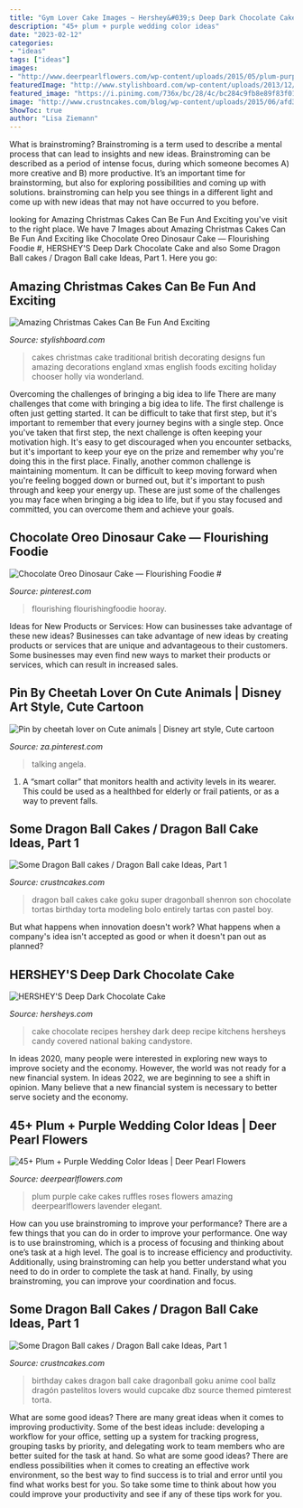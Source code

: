 ```yaml
---
title: "Gym Lover Cake Images ~ Hershey&#039;s Deep Dark Chocolate Cake"
description: "45+ plum + purple wedding color ideas"
date: "2023-02-12"
categories:
- "ideas"
tags: ["ideas"]
images:
- "http://www.deerpearlflowers.com/wp-content/uploads/2015/05/plum-purple-ruffles-wedding-cake-with-roses.jpg"
featuredImage: "http://www.stylishboard.com/wp-content/uploads/2013/12/c51.jpg"
featured_image: "https://i.pinimg.com/736x/bc/28/4c/bc284c9fb8e89f83f0187ea09d32e4fc.jpg"
image: "http://www.crustncakes.com/blog/wp-content/uploads/2015/06/afd39aad0c7ad32b19c54ca346c5b80e.jpg"
ShowToc: true
author: "Lisa Ziemann"
---
```



What is brainstroming?
Brainstroming is a term used to describe a mental process that can lead to insights and new ideas. Brainstroming can be described as a period of intense focus, during which someone becomes A) more creative and B) more productive. It’s an important time for brainstorming, but also for exploring possibilities and coming up with solutions. brainstroming can help you see things in a different light and come up with new ideas that may not have occurred to you before.

	

		
looking for Amazing Christmas Cakes Can Be Fun And Exciting you've visit to the right place. We have 7 Images about Amazing Christmas Cakes Can Be Fun And Exciting like Chocolate Oreo Dinosaur Cake — Flourishing Foodie #, HERSHEY&#039;S Deep Dark Chocolate Cake and also Some Dragon Ball cakes / Dragon Ball cake Ideas, Part 1. Here you go:
		
    
## Amazing Christmas Cakes Can Be Fun And Exciting

<img loading=lazy src="http://www.stylishboard.com/wp-content/uploads/2013/12/c51.jpg" onerror="this.onerror=null;this.src='https://tse3.mm.bing.net/th?id=OIP.AsfCPKc6-ICnexfLUcTjRAHaJM&amp;pid=15.1';" alt="Amazing Christmas Cakes Can Be Fun And Exciting">

_Source: stylishboard.com_

>cakes christmas cake traditional british decorating designs fun amazing decorations england xmas english foods exciting holiday chooser holly via wonderland. 

	

Overcoming the challenges of bringing a big idea to life
There are many challenges that come with bringing a big idea to life. The first challenge is often just getting started. It can be difficult to take that first step, but it's important to remember that every journey begins with a single step. Once you've taken that first step, the next challenge is often keeping your motivation high. It's easy to get discouraged when you encounter setbacks, but it's important to keep your eye on the prize and remember why you're doing this in the first place. Finally, another common challenge is maintaining momentum. It can be difficult to keep moving forward when you're feeling bogged down or burned out, but it's important to push through and keep your energy up. These are just some of the challenges you may face when bringing a big idea to life, but if you stay focused and committed, you can overcome them and achieve your goals.

    
## Chocolate Oreo Dinosaur Cake — Flourishing Foodie #

<img loading=lazy src="https://i.pinimg.com/736x/f0/b2/8a/f0b28a42372049286888d25ae0bb81dd.jpg" onerror="this.onerror=null;this.src='https://tse4.mm.bing.net/th?id=OIP.kF0Jx9PIdCm92o0UwVtfTAHaLH&amp;pid=15.1';" alt="Chocolate Oreo Dinosaur Cake — Flourishing Foodie #">

_Source: pinterest.com_

>flourishing flourishingfoodie hooray. 

	

Ideas for New Products or Services: How can businesses take advantage of these new ideas?
Businesses can take advantage of new ideas by creating products or services that are unique and advantageous to their customers. Some businesses may even find new ways to market their products or services, which can result in increased sales.

    
## Pin By Cheetah Lover On Cute Animals | Disney Art Style, Cute Cartoon

<img loading=lazy src="https://i.pinimg.com/736x/bc/28/4c/bc284c9fb8e89f83f0187ea09d32e4fc.jpg" onerror="this.onerror=null;this.src='https://tse4.mm.bing.net/th?id=OIP.TeZfToDvzqV62BhwrNYY2wHaJ5&amp;pid=15.1';" alt="Pin by cheetah lover on Cute animals | Disney art style, Cute cartoon">

_Source: za.pinterest.com_

>talking angela. 

	

1. A “smart collar” that monitors health and activity levels in its wearer. This could be used as a healthbed for elderly or frail patients, or as a way to prevent falls. 

    
## Some Dragon Ball Cakes / Dragon Ball Cake Ideas, Part 1

<img loading=lazy src="http://www.crustncakes.com/blog/wp-content/uploads/2015/06/afd39aad0c7ad32b19c54ca346c5b80e.jpg" onerror="this.onerror=null;this.src='https://tse2.mm.bing.net/th?id=OIP.xhORFzpD5JjYPU4dGjHH2QHaOI&amp;pid=15.1';" alt="Some Dragon Ball cakes / Dragon Ball cake Ideas, Part 1">

_Source: crustncakes.com_

>dragon ball cakes cake goku super dragonball shenron son chocolate tortas birthday torta modeling bolo entirely tartas con pastel boy. 

	

But what happens when innovation doesn't work? What happens when a company's idea isn't accepted as good or when it doesn't pan out as planned?

    
## HERSHEY&#039;S Deep Dark Chocolate Cake

<img loading=lazy src="https://www.hersheys.com/content/dam/hersheyskitchens/images/recipes/large/4608_en-us_large.jpg" onerror="this.onerror=null;this.src='https://tse4.mm.bing.net/th?id=OIP.NO0lCtCDn4HtUaUeisQtwAHaEw&amp;pid=15.1';" alt="HERSHEY&#039;S Deep Dark Chocolate Cake">

_Source: hersheys.com_

>cake chocolate recipes hershey dark deep recipe kitchens hersheys candy covered national baking candystore. 

	

In ideas 2020, many people were interested in exploring new ways to improve society and the economy. However, the world was not ready for a new financial system. In ideas 2022, we are beginning to see a shift in opinion. Many believe that a new financial system is necessary to better serve society and the economy.

    
## 45+ Plum + Purple Wedding Color Ideas | Deer Pearl Flowers

<img loading=lazy src="http://www.deerpearlflowers.com/wp-content/uploads/2015/05/plum-purple-ruffles-wedding-cake-with-roses.jpg" onerror="this.onerror=null;this.src='https://tse1.mm.bing.net/th?id=OIP.GaybkrPb0U3kljB87fIHjQHaKE&amp;pid=15.1';" alt="45+ Plum + Purple Wedding Color Ideas | Deer Pearl Flowers">

_Source: deerpearlflowers.com_

>plum purple cake cakes ruffles roses flowers amazing deerpearlflowers lavender elegant. 

	

How can you use brainstroming to improve your performance?
There are a few things that you can do in order to improve your performance. One way is to use brainstroming, which is a process of focusing and thinking about one’s task at a high level. The goal is to increase efficiency and productivity. Additionally, using brainstroming can help you better understand what you need to do in order to complete the task at hand. Finally, by using brainstroming, you can improve your coordination and focus.

    
## Some Dragon Ball Cakes / Dragon Ball Cake Ideas, Part 1

<img loading=lazy src="http://www.crustncakes.com/blog/wp-content/uploads/2015/06/c7fe9b1e922d5f67dcfd563e6875bc44.jpg" onerror="this.onerror=null;this.src='https://tse1.mm.bing.net/th?id=OIP.AXRIwYWu5hFLLNbDU0K_rAHaNK&amp;pid=15.1';" alt="Some Dragon Ball cakes / Dragon Ball cake Ideas, Part 1">

_Source: crustncakes.com_

>birthday cakes dragon ball cake dragonball goku anime cool ballz dragón pastelitos lovers would cupcake dbz source themed pimterest torta. 

	

What are some good ideas?
There are many great ideas when it comes to improving productivity. Some of the best ideas include: developing a workflow for your office, setting up a system for tracking progress, grouping tasks by priority, and delegating work to team members who are better suited for the task at hand. So what are some good ideas? There are endless possibilities when it comes to creating an effective work environment, so the best way to find success is to trial and error until you find what works best for you. So take some time to think about how you could improve your productivity and see if any of these tips work for you.

